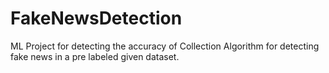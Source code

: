 # FakeNewsDetection
ML Project for detecting the accuracy of Collection Algorithm for detecting fake news in a pre labeled given dataset.
